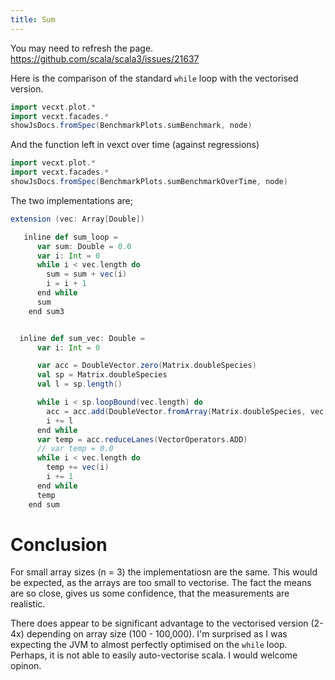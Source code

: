 ```yaml
---
title: Sum
---
```


You may need to refresh the page.
https://github.com/scala/scala3/issues/21637

Here is the comparison of the standard `while` loop with the vectorised version.

```scala mdoc:js sc:nocompile
import vecxt.plot.*
import vecxt.facades.*
showJsDocs.fromSpec(BenchmarkPlots.sumBenchmark, node)
```

And the function left in vexct over time (against regressions)

```scala mdoc:js sc:nocompile
import vecxt.plot.*
import vecxt.facades.*
showJsDocs.fromSpec(BenchmarkPlots.sumBenchmarkOverTime, node)
```

The two implementations are;

```scala sc:nocompile
extension (vec: Array[Double])

   inline def sum_loop =
      var sum: Double = 0.0
      var i: Int = 0
      while i < vec.length do
        sum = sum + vec(i)
        i = i + 1
      end while
      sum
    end sum3


  inline def sum_vec: Double =
      var i: Int = 0

      var acc = DoubleVector.zero(Matrix.doubleSpecies)
      val sp = Matrix.doubleSpecies
      val l = sp.length()

      while i < sp.loopBound(vec.length) do
        acc = acc.add(DoubleVector.fromArray(Matrix.doubleSpecies, vec, i))
        i += l
      end while
      var temp = acc.reduceLanes(VectorOperators.ADD)
      // var temp = 0.0
      while i < vec.length do
        temp += vec(i)
        i += 1
      end while
      temp
    end sum

```

# Conclusion

For small array sizes (n = 3) the implementatiosn are the same. This would be expected, as the arrays are too small to vectorise. The fact the means are so close, gives us some confidence, that the measurements are realistic.

There does appear to be significant advantage to the vectorised version (2-4x) depending on array size (100 - 100,000). I'm surprised as I was expecting the JVM to almost perfectly optimised on the `while` loop. Perhaps, it is not able to easily auto-vectorise scala. I would welcome opinon.